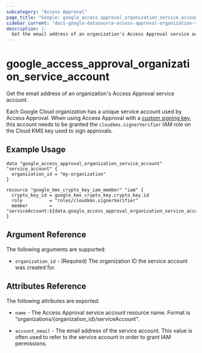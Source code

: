 ```yaml
---
subcategory: "Access Approval"
page_title: "Google: google_access_approval_organization_service_account"
sidebar_current: "docs-google-datasource-access-approval-organization-service-account"
description: |-
  Get the email address of an organization's Access Approval service account.
---
```


# google\_access\_approval\_organization\_service\_account

Get the email address of an organization's Access Approval service account.

Each Google Cloud organization has a unique service account used by Access Approval.
When using Access Approval with a
[custom signing key](https://cloud.google.com/cloud-provider-access-management/access-approval/docs/review-approve-access-requests-custom-keys),
this account needs to be granted the `cloudkms.signerVerifier` IAM role on the
Cloud KMS key used to sign approvals.

## Example Usage

```hcl
data "google_access_approval_organization_service_account" "service_account" {
  organization_id = "my-organization"
}

resource "google_kms_crypto_key_iam_member" "iam" {
  crypto_key_id = google_kms_crypto_key.crypto_key.id
  role          = "roles/cloudkms.signerVerifier"
  member        = "serviceAccount:${data.google_access_approval_organization_service_account.service_account.account_email}"
}
```

## Argument Reference

The following arguments are supported:

* `organization_id` - (Required) The organization ID the service account was created for.

## Attributes Reference

The following attributes are exported:

* `name` - The Access Approval service account resource name. Format is "organizations/{organization_id}/serviceAccount".

* `account_email` - The email address of the service account. This value is
often used to refer to the service account in order to grant IAM permissions.
